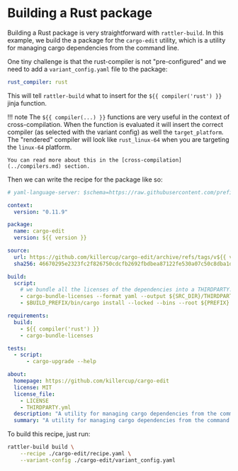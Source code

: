 # Building a Rust package

Building a Rust package is very straightforward with `rattler-build`. In this
example, we build the a package for the `cargo-edit` utility, which is a utility
for managing cargo dependencies from the command line.

One tiny challenge is that the rust-compiler is not "pre-configured" and we need to
add a `variant_config.yaml` file to the package:

```yaml title="variant_config.yaml"
rust_compiler: rust
```

This will tell `rattler-build` what to insert for the `${{ compiler('rust') }}` jinja function.

!!! note
    The `${{ compiler(...) }}` functions are very useful in the context of
    cross-compilation. When the function is evaluated it will insert the correct
    compiler (as selected with the variant config) as well the
    `target_platform`. The "rendered" compiler will look like `rust_linux-64`
    when you are targeting the `linux-64` platform.

    You can read more about this in the [cross-compilation](../compilers.md) section.

Then we can write the recipe for the package like so:

```yaml title="recipe.yaml"
# yaml-language-server: $schema=https://raw.githubusercontent.com/prefix-dev/recipe-format/main/schema.json

context:
  version: "0.11.9"

package:
  name: cargo-edit
  version: ${{ version }}

source:
  url: https://github.com/killercup/cargo-edit/archive/refs/tags/v${{ version }}.tar.gz
  sha256: 46670295e2323fc2f826750cdcfb2692fbdbea87122fe530a07c50c8dba1d3d7

build:
  script:
    # we bundle all the licenses of the dependencies into a THIRDPARTY.yml file and include it in the package
    - cargo-bundle-licenses --format yaml --output ${SRC_DIR}/THIRDPARTY.yml
    - $BUILD_PREFIX/bin/cargo install --locked --bins --root ${PREFIX} --path .

requirements:
  build:
    - ${{ compiler('rust') }}
    - cargo-bundle-licenses

tests:
  - script:
      - cargo-upgrade --help

about:
  homepage: https://github.com/killercup/cargo-edit
  license: MIT
  license_file:
    - LICENSE
    - THIRDPARTY.yml
  description: "A utility for managing cargo dependencies from the command line."
  summary: "A utility for managing cargo dependencies from the command line."
```

To build this recipe, just run:

```bash
rattler-build build \
    --recipe ./cargo-edit/recipe.yaml \
    --variant-config ./cargo-edit/variant_config.yaml
```
